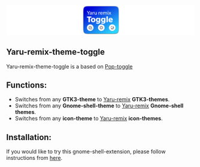 ![yaru-remix-toggle](screenshots/yaru-remix-toggle.png)

## Yaru-remix-theme-toggle
Yaru-remix-theme-toggle is a based on [Pop-toggle](https://github.com/kylecorry31/gnome-shell-extension-pop-theme-toggle)

## Functions:
- Switches from any **GTK3-theme** to [Yaru-remix](https://github.com/Muqtxdir/yaru-remix) **GTK3-themes**.
- Switches from any **Gnome-shell-theme** to [Yaru-remix](https://github.com/Muqtxdir/yaru-remix) **Gnome-shell themes**.
- Switches from any **icon-theme** to [Yaru-remix](https://github.com/Muqtxdir/yaru-remix) **icon-themes**.

## Installation:
If you would like to try this gnome-shell-extension, please follow instructions from [here](install.md).


